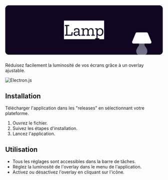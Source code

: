 <h1 align="center">
  <img src="https://raw.githubusercontent.com/itshyko/lamp/main/banner.png" alt="Lamp" width="800">
</h1>

Réduisez facilement la luminosité de vos écrans grâce à un overlay ajustable.

![Electron.js](https://img.shields.io/badge/Electron-191970?style=for-the-badge&logo=Electron&logoColor=white)

## Installation

Télécharger l'application dans les "releases" en sélectionnant votre plateforme.

1. Ouvrez le fichier.
2. Suivez les étapes d'installation.
3. Lancez l'application.

## Utilisation

- Tous les réglages sont accessibles dans la barre de tâches.
- Réglez la luminosité de l'overlay dans le menu de l'application.
- Activez ou désactivez l'overlay en cliquant sur l'icône.
